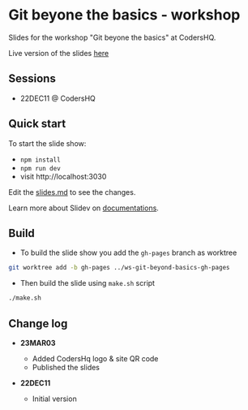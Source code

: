 # Git beyone the basics - workshop

Slides for the workshop "Git beyone the basics" at CodersHQ.

Live version of the slides [here](https://alchatti.github.io/ws-git-beyond-basics)

## Sessions

- 22DEC11 @ CodersHQ

## Quick start

To start the slide show:

- `npm install`
- `npm run dev`
- visit http://localhost:3030

Edit the [slides.md](./slides.md) to see the changes.

Learn more about Slidev on [documentations](https://sli.dev/).

## Build

- To build the slide show you add the `gh-pages` branch as worktree

```bash
git worktree add -b gh-pages ../ws-git-beyond-basics-gh-pages
```

- Then build the slide using `make.sh` script

```bash
./make.sh
```

## Change log

- **23MAR03**
	- Added CodersHq logo & site QR code
	- Published the slides

- **22DEC11**
	- Initial version
